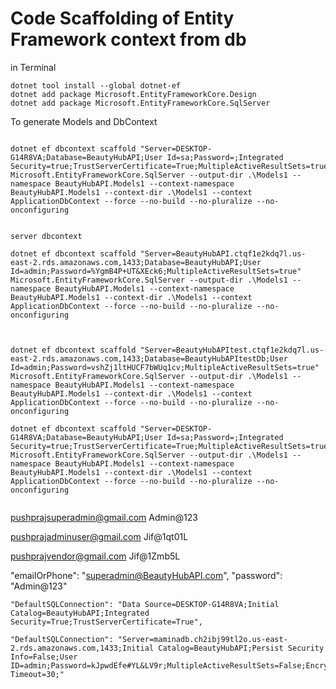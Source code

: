 # Code Scaffolding of Entity Framework context from db
in Terminal
```
dotnet tool install --global dotnet-ef
dotnet add package Microsoft.EntityFrameworkCore.Design
dotnet add package Microsoft.EntityFrameworkCore.SqlServer
```
To generate Models and DbContext
```

dotnet ef dbcontext scaffold "Server=DESKTOP-G14R8VA;Database=BeautyHubAPI;User Id=sa;Password=;Integrated Security=true;TrustServerCertificate=True;MultipleActiveResultSets=true" Microsoft.EntityFrameworkCore.SqlServer --output-dir .\Models1 --namespace BeautyHubAPI.Models1 --context-namespace BeautyHubAPI.Models1 --context-dir .\Models1 --context ApplicationDbContext --force --no-build --no-pluralize --no-onconfiguring


server dbcontext

dotnet ef dbcontext scaffold "Server=BeautyHubAPI.ctqf1e2kdq7l.us-east-2.rds.amazonaws.com,1433;Database=BeautyHubAPI;User Id=admin;Password=%YgmB4P+UT&XEck6;MultipleActiveResultSets=true" Microsoft.EntityFrameworkCore.SqlServer --output-dir .\Models1 --namespace BeautyHubAPI.Models1 --context-namespace BeautyHubAPI.Models1 --context-dir .\Models1 --context ApplicationDbContext --force --no-build --no-pluralize --no-onconfiguring



dotnet ef dbcontext scaffold "Server=BeautyHubAPItest.ctqf1e2kdq7l.us-east-2.rds.amazonaws.com,1433;Database=BeautyHubAPItestDb;User Id=admin;Password=vshZj1ltHUCF7bWUq1cv;MultipleActiveResultSets=true" Microsoft.EntityFrameworkCore.SqlServer --output-dir .\Models1 --namespace BeautyHubAPI.Models1 --context-namespace BeautyHubAPI.Models1 --context-dir .\Models1 --context ApplicationDbContext --force --no-build --no-pluralize --no-onconfiguring

dotnet ef dbcontext scaffold "Server=DESKTOP-G14R8VA;Database=BeautyHubAPI;User Id=sa;Password=;Integrated Security=true;TrustServerCertificate=True;MultipleActiveResultSets=true" Microsoft.EntityFrameworkCore.SqlServer --output-dir .\Models1 --namespace BeautyHubAPI.Models1 --context-namespace BeautyHubAPI.Models1 --context-dir .\Models1 --context ApplicationDbContext --force --no-build --no-pluralize --no-onconfiguring


```
pushprajsuperadmin@gmail.com
Admin@123

pushprajadminuser@gmail.com
Jif@1qt01L

pushprajvendor@gmail.com
Jif@1Zmb5L

"emailOrPhone": "superadmin@BeautyHubAPI.com",
"password": "Admin@123"



    "DefaultSQLConnection": "Data Source=DESKTOP-G14R8VA;Initial Catalog=BeautyHubAPI;Integrated Security=True;TrustServerCertificate=True",

    "DefaultSQLConnection": "Server=maminadb.ch2ibj99tl2o.us-east-2.rds.amazonaws.com,1433;Initial Catalog=BeautyHubAPI;Persist Security Info=False;User ID=admin;Password=kJpwdEfe#YL&LV9r;MultipleActiveResultSets=False;Encrypt=True;TrustServerCertificate=True;Connection Timeout=30;"
